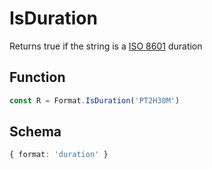 # IsDuration

Returns true if the string is a [ISO 8601](https://en.wikipedia.org/wiki/ISO_8601) duration

## Function

```typescript
const R = Format.IsDuration('PT2H30M')
```

## Schema 

```typescript
{ format: 'duration' }
```